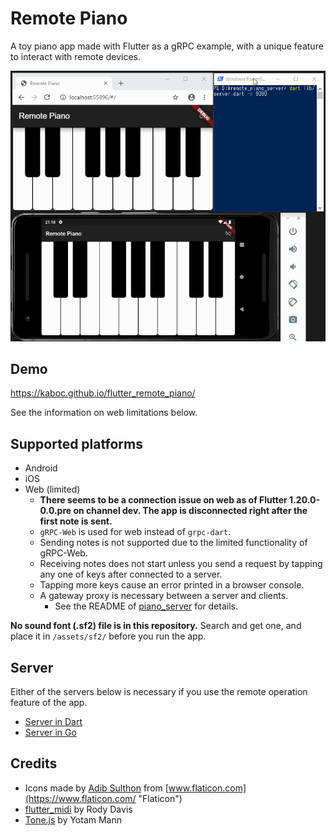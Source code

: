 # Remote Piano

A toy piano app made with Flutter as a gRPC example, with a unique feature to interact with remote devices.

![Screencast](docs/images/remote_piano.gif)

## Demo

https://kaboc.github.io/flutter_remote_piano/

See the information on web limitations below.

## Supported platforms

* Android
* iOS
* Web (limited)
    * **There seems to be a connection issue on web as of Flutter 1.20.0-0.0.pre on channel dev.
      The app is disconnected right after the first note is sent.**
    * `gRPC-Web` is used for web instead of `grpc-dart`.
    * Sending notes is not supported due to the limited functionality of gRPC-Web.
    * Receiving notes does not start unless you send a request by tapping any one of keys after connected to a server.
    * Tapping more keys cause an error printed in a browser console.
    * A gateway proxy is necessary between a server and clients.
        * See the README of [piano_server](https://github.com/kaboc/piano_server) for details.

**No sound font (.sf2) file is in this repository.**
Search and get one, and place it in `/assets/sf2/` before you run the app. 

## Server

Either of the servers below is necessary if you use the remote operation feature of the app.

* [Server in Dart](https://github.com/kaboc/piano_server)
* [Server in Go](https://github.com/kaboc/piano_server_go)

## Credits

* Icons made by [Adib Sulthon](https://www.flaticon.com/authors/adib-sulthon "Adib Sulthon") from [www.flaticon.com](https://www.flaticon.com/ "Flaticon")
* [flutter_midi](https://github.com/rodydavis/flutter_midi) by Rody Davis
* [Tone.js](https://tonejs.github.io/) by Yotam Mann
